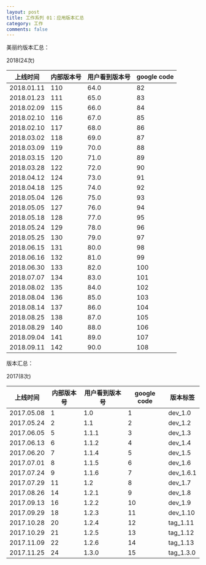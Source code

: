 ```yaml
---
layout: post
title: 工作系列 01：应用版本汇总
category: 工作
comments: false
---
```


美丽约版本汇总：

2018(24次)

上线时间       | 内部版本号   | 用户看到版本号| google code
-----| -----| -----| -----
2018.01.11    | 110| 64.0| 82
2018.01.23    | 111| 65.0| 83
2018.02.09    | 115| 66.0| 84
2018.02.10    | 116| 67.0| 85
2018.02.10    | 117| 68.0| 86
2018.03.02    | 118| 69.0| 87
2018.03.09    | 119| 70.0| 88
2018.03.15    | 120| 71.0| 89
2018.03.28    | 122| 72.0| 90
2018.04.12    | 124| 73.0| 91 
2018.04.18    | 125| 74.0| 92
2018.05.04    | 126| 75.0| 93
2018.05.05    | 127| 76.0| 94
2018.05.18    | 128| 77.0| 95
2018.05.24    | 129| 78.0| 96
2018.05.25    | 130| 79.0| 97
2018.06.15    | 131| 80.0| 98
2018.06.16    | 132| 81.0| 99
2018.06.30    | 133| 82.0| 100
2018.07.07    | 134| 83.0| 101
2018.08.02    | 135| 84.0| 102
2018.08.04    | 136| 85.0| 103
2018.08.14    | 137| 86.0| 104
2018.08.25    | 138| 87.0| 105
2018.08.29    | 140| 88.0| 106
2018.09.04    | 141| 89.0| 107
2018.09.11    | 142| 90.0| 108

版本汇总：

2017(8次)

上线时间       | 内部版本号   | 用户看到版本号| google code| 版本标签
-----| -----| -----| -----| -----
2017.05.08    |  1|   1.0| 1 | dev_1.0
2017.05.24    |  2|   1.1| 2 | dev_1.2 
2017.06.05    |  5| 1.1.1| 3 | dev_1.3 
2017.06.13    |  6| 1.1.2| 4 | dev_1.4 
2017.06.20    |  7| 1.1.4| 5 | dev_1.5 
2017.07.01    |  8| 1.1.5| 6 | dev_1.6 
2017.07.24    |  9| 1.1.6| 7 | dev_1.6.1 
2017.07.29    | 11|   1.2| 8 | dev_1.7
2017.08.26    | 14| 1.2.1| 9 | dev_1.8
2017.09.13    | 16| 1.2.2|10 | dev_1.9
2017.09.29    | 18| 1.2.3|11 | dev_1.10
2017.10.28    | 20| 1.2.4|12 | tag_1.11
2017.10.29    | 21| 1.2.5|13 | tag_1.12
2017.11.09    | 22| 1.2.6|14 | tag_1.13
2017.11.25    | 24| 1.3.0|15 | tag_1.3.0